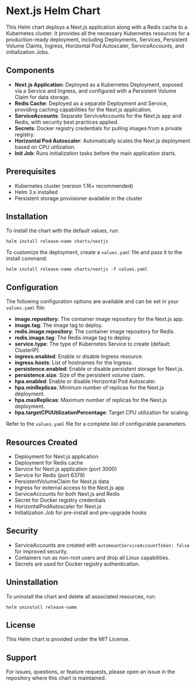 # Next.js Helm Chart

This Helm chart deploys a Next.js application along with a Redis cache to a Kubernetes cluster. It provides all the necessary Kubernetes resources for a production-ready deployment, including Deployments, Services, Persistent Volume Claims, Ingress, Horizontal Pod Autoscaler, ServiceAccounts, and initialization Jobs.

## Components

- **Next.js Application**: Deployed as a Kubernetes Deployment, exposed via a Service and Ingress, and configured with a Persistent Volume Claim for data storage.
- **Redis Cache**: Deployed as a separate Deployment and Service, providing caching capabilities for the Next.js application.
- **ServiceAccounts**: Separate ServiceAccounts for the Next.js app and Redis, with security best practices applied.
- **Secrets**: Docker registry credentials for pulling images from a private registry.
- **Horizontal Pod Autoscaler**: Automatically scales the Next.js deployment based on CPU utilization.
- **Init Job**: Runs initialization tasks before the main application starts.

## Prerequisites

- Kubernetes cluster (version 1.16+ recommended)
- Helm 3.x installed
- Persistent storage provisioner available in the cluster

## Installation

To install the chart with the default values, run:

````shell
helm install release-name charts/nextjs
````

To customize the deployment, create a `values.yaml` file and pass it to the install command:

````shell
helm install release-name charts/nextjs -f values.yaml
````

## Configuration

The following configuration options are available and can be set in your `values.yaml` file:

- **image.repository**: The container image repository for the Next.js app.
- **image.tag**: The image tag to deploy.
- **redis.image.repository**: The container image repository for Redis.
- **redis.image.tag**: The Redis image tag to deploy.
- **service.type**: The type of Kubernetes Service to create (default: ClusterIP).
- **ingress.enabled**: Enable or disable Ingress resource.
- **ingress.hosts**: List of hostnames for the Ingress.
- **persistence.enabled**: Enable or disable persistent storage for Next.js.
- **persistence.size**: Size of the persistent volume claim.
- **hpa.enabled**: Enable or disable Horizontal Pod Autoscaler.
- **hpa.minReplicas**: Minimum number of replicas for the Next.js deployment.
- **hpa.maxReplicas**: Maximum number of replicas for the Next.js deployment.
- **hpa.targetCPUUtilizationPercentage**: Target CPU utilization for scaling.

Refer to the `values.yaml` file for a complete list of configurable parameters.

## Resources Created

- Deployment for Next.js application
- Deployment for Redis cache
- Service for Next.js application (port 3000)
- Service for Redis (port 6379)
- PersistentVolumeClaim for Next.js data
- Ingress for external access to the Next.js app
- ServiceAccounts for both Next.js and Redis
- Secret for Docker registry credentials
- HorizontalPodAutoscaler for Next.js
- Initialization Job for pre-install and pre-upgrade hooks

## Security

- ServiceAccounts are created with `automountServiceAccountToken: false` for improved security.
- Containers run as non-root users and drop all Linux capabilities.
- Secrets are used for Docker registry authentication.

## Uninstallation

To uninstall the chart and delete all associated resources, run:
````shell
helm uninstall release-name
````


## License

This Helm chart is provided under the MIT License.

## Support

For issues, questions, or feature requests, please open an issue in the repository where this chart is maintained.

